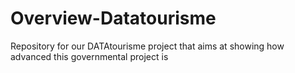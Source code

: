 # Overview-Datatourisme
Repository for our DATAtourisme project that aims at showing how advanced this governmental project is
